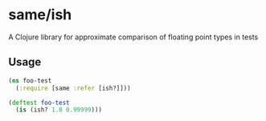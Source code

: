 # same/ish

A Clojure library for approximate comparison of floating point types in tests

## Usage

```clojure
(ns foo-test
  (:require [same :refer [ish?]]))

(deftest foo-test
  (is (ish? 1.0 0.99999)))
```
